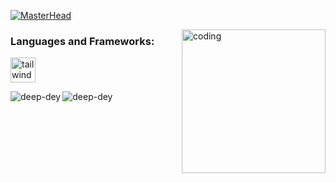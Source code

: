 [![MasterHead](https://user-images.githubusercontent.com/10498744/210012254-234538ff-d198-48aa-8964-37e6fd45d227.gif)](https://deepdey.tech)

<img height="230" align="right" alt="coding" src="https://media2.giphy.com/media/MunViQ5feR29sMFVfa/giphy.gif?cid=6c09b952c7jgvpp3bgsgpsv3g2gk3sob02xw7i851m73fgfz&rid=giphy.gif&ct=s">

<h3 align="left">Languages and Frameworks:</h3>
 <img src="https://www.vectorlogo.zone/logos/tailwindcss/tailwindcss-icon.svg" alt="tailwind" width="40" height="40"/> </a> </p>



<p><img align="left" src="https://github-readme-stats.vercel.app/api?username=deep-dey&show_icons=true&locale=en&theme=transparent" alt="deep-dey" /></p>

<p><img align="left" src="https://github-readme-stats.vercel.app/api/top-langs?username=deep-dey&show_icons=true&locale=en&layout=compact&theme=transparent" alt="deep-dey" /></p>

